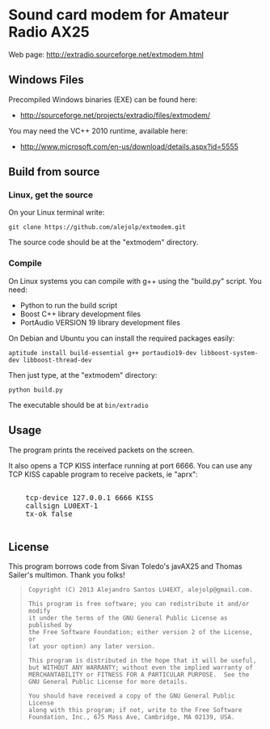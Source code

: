 
Sound card modem for Amateur Radio AX25
=================================================

Web page:  http://extradio.sourceforge.net/extmodem.html


Windows Files
-------------

Precompiled Windows binaries (EXE) can be found here:

* http://sourceforge.net/projects/extradio/files/extmodem/

You may need the VC++ 2010 runtime, available here:

* http://www.microsoft.com/en-us/download/details.aspx?id=5555

Build from source
-----------------

### Linux, get the source

On your Linux terminal write:

    git clone https://github.com/alejolp/extmodem.git

The source code should be at the "extmodem" directory.

### Compile

On Linux systems you can compile with g++ using the "build.py" script. You need:

* Python to run the build script
* Boost C++ library development files
* PortAudio VERSION 19 library development files

On Debian and Ubuntu you can install the required packages easily:

    aptitude install build-essential g++ portaudio19-dev libboost-system-dev libboost-thread-dev

Then just type, at the "extmodem" directory:

    python build.py

The executable should be at  `bin/extradio`

Usage
-----

The program prints the received packets on the screen.

It also opens a TCP KISS interface running at port 6666. You can use any TCP KISS capable program
to receive packets, ie "aprx":

<pre>
  <interface>
    tcp-device 127.0.0.1 6666 KISS
    callsign LU0EXT-1
    tx-ok false
  </interface>
</pre>

License
-------

This program borrows code from Sivan Toledo's javAX25 and Thomas Sailer's multimon. Thank you folks!

> 
>     Copyright (C) 2013 Alejandro Santos LU4EXT, alejolp@gmail.com.
> 
>     This program is free software; you can redistribute it and/or modify
>     it under the terms of the GNU General Public License as published by
>     the Free Software Foundation; either version 2 of the License, or
>     (at your option) any later version.
> 
>     This program is distributed in the hope that it will be useful,
>     but WITHOUT ANY WARRANTY; without even the implied warranty of
>     MERCHANTABILITY or FITNESS FOR A PARTICULAR PURPOSE.  See the
>     GNU General Public License for more details.
> 
>     You should have received a copy of the GNU General Public License
>     along with this program; if not, write to the Free Software
>     Foundation, Inc., 675 Mass Ave, Cambridge, MA 02139, USA.
> 

